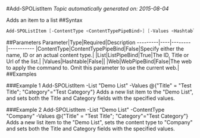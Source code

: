 #Add-SPOListItem
*Topic automatically generated on: 2015-08-04*

Adds an item to a list
##Syntax
```powershell
Add-SPOListItem [-ContentType <ContentTypePipeBind>] [-Values <Hashtable>] [-Web <WebPipeBind>] -List <ListPipeBind>
```


##Parameters
Parameter|Type|Required|Description
---------|----|--------|-----------
|ContentType|ContentTypePipeBind|False|Specify either the name, ID or an actual content type.|
|List|ListPipeBind|True|The ID, Title or Url of the list.|
|Values|Hashtable|False||
|Web|WebPipeBind|False|The web to apply the command to. Omit this parameter to use the current web.|
##Examples

###Example 1
    Add-SPOListItem -List "Demo List" -Values @{"Title" = "Test Title"; "Category"="Test Category"}
Adds a new list item to the "Demo List", and sets both the Title and Category fields with the specified values.

###Example 2
    Add-SPOListItem -List "Demo List" -ContentType "Company" -Values @{"Title" = "Test Title"; "Category"="Test Category"}
Adds a new list item to the "Demo List", sets the content type to "Company" and sets both the Title and Category fields with the specified values.
<!-- Ref: 5385432995C5D45D413370889A82ED98 -->